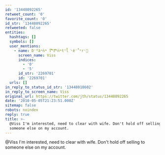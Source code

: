 ```yaml
---
id: '13448092265'
retweet_count: '0'
favorite_count: '0'
id_str: '13448092265'
retweeted: false
entities:
  hashtags: []
  symbols: []
  user_mentions:
    - name: D̒̕ᵈăᵃn̕ᶰ Ť̾̾̓͐͒͠ᵗe͗̑́̋̂́͡ᵉn̅ᶰtᵗl̀̓͘ᶫe̓̒̂̚ᵉrʳ🫡
      screen_name: Viss
      indices:
        - '0'
        - '5'
      id_str: '2269701'
      id: '2269701'
  urls: []
in_reply_to_status_id_str: '13448018602'
in_reply_to_screen_name: Viss
original_url: https://twitter.com/jth/status/13448092265
date: '2010-05-05T21:23:51.000Z'
sitemap: false
robots: noindex
reply: true
title: >-
  @Viss I'm interested, need to clear with wife. Don't hold off selling to
  someone else on my account.
---
```


@Viss I'm interested, need to clear with wife. Don't hold off selling to someone else on my account.